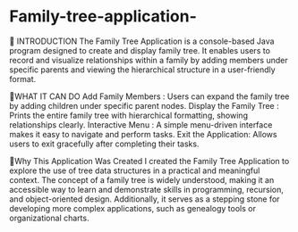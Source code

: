 # Family-tree-application-

🔗 INTRODUCTION 
The Family Tree Application is a console-based Java program designed to create and display family tree. It enables users to record and visualize relationships within a family by adding members under specific parents and viewing the hierarchical structure in a user-friendly format.

🔗WHAT IT CAN DO
Add Family Members : Users can expand the family tree by adding children under specific parent nodes.
Display the Family Tree : Prints the entire family tree with hierarchical formatting, showing relationships clearly.
Interactive Menu : A simple menu-driven interface makes it easy to navigate and perform tasks.
Exit the Application: Allows users to exit gracefully after completing their tasks.

🔗Why This Application Was Created
I created the Family Tree Application to explore the use of tree data structures in a practical and meaningful context. The concept of a family tree is widely understood, making it an accessible way to learn and demonstrate skills in programming, recursion, and object-oriented design. Additionally, it serves as a stepping stone for developing more complex applications, such as genealogy tools or organizational charts.
